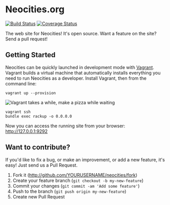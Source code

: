 # Neocities.org

[![Build Status](https://travis-ci.org/neocities/neocities.png?branch=master)](https://travis-ci.org/neocities/neocities)
[![Coverage Status](https://coveralls.io/repos/neocities/neocities/badge.svg?branch=master&service=github)](https://coveralls.io/github/neocities/neocities?branch=master)

The web site for Neocities! It's open source. Want a feature on the site? Send a pull request!

## Getting Started

Neocities can be quickly launched in development mode with [Vagrant](https://www.vagrantup.com). Vagrant builds a virtual machine that automatically installs everything you need to run Neocities as a developer. Install Vagrant, then from the command line:

```
vagrant up --provision
```

![Vagrant takes a while, make a pizza while waiting](http://i.imgur.com/vfIJPXP.png)

```
vagrant ssh
bundle exec rackup -o 0.0.0.0
```

Now you can access the running site from your browser: http://127.0.0.1:9292

## Want to contribute?

If you'd like to fix a bug, or make an improvement, or add a new feature, it's easy! Just send us a Pull Request.

1. Fork it (<http://github.com/YOURUSERNAME/neocities/fork>)
2. Create your feature branch (`git checkout -b my-new-feature`)
3. Commit your changes (`git commit -am 'Add some feature'`)
4. Push to the branch (`git push origin my-new-feature`)
5. Create new Pull Request
